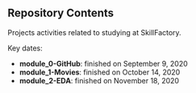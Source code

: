 ## Repository Contents

Projects activities related to studying at SkillFactory.

Key dates:
* **module_0-GitHub**: finished on September 9, 2020
* **module_1-Movies**: finished on October 14, 2020
* **module_2-EDA**: finished on November 18, 2020
